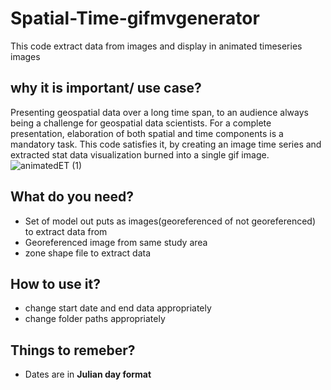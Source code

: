 # Spatial-Time-gifmvgenerator
This code extract data from images and display in animated timeseries images

## why it is important/ use case?
Presenting geospatial data over a long time span, to an audience  always being a challenge for geospatial data scientists. For a complete presentation, elaboration of both spatial and time components is a mandatory task. This code satisfies it, by creating an image time series and extracted stat data visualization burned into a single gif image.
</br>
![animatedET (1)](https://user-images.githubusercontent.com/25448193/161412816-e84c7cc9-1499-448d-80f4-de8d687d3eba.gif)
## What do you need?
- Set of model out puts as images(georeferenced of not georeferenced) to extract data from
- Georeferenced image from same study area
- zone shape file to extract data

## How to use it?
- change start date and end data appropriately
- change folder paths appropriately

## Things to remeber?
- Dates are in **Julian day format** 
</br>



